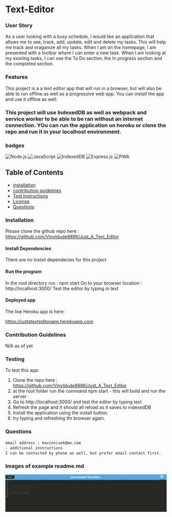 # Text-Editor


### User Story

As a user looking with a busy schedule, I would like an application that allows me to see, track, add, update, edit and delete my tasks. This will help me track and oraganize all my tasks. When I am on the homepage, I am presented with a toolbar where I can enter a new task. When I am looking at my existing tasks, I can see the To Do section, the In progress section and the completed section.
### Features
This project is a a text editor app that will run in a browser, but will also be able to run offline as well as a progressive web app. You can install the app and use it offline as well.

### This project will use IndexedDB as well as webpack and service worker to be able to be ran without an internet connection. YOu can run the application on heroku or clone the repo and run it in your localhost environment.

### badges
![Node.js](https://img.shields.io/badge/Nodejs-License-blue)
![JavaScript](https://img.shields.io/badge/JavaScript-License-yellowgreen)
![IndexedDB](https://img.shields.io/badge/IndexedDB-License-lightgrey)
![Express.js](https://img.shields.io/badge/Express.js-License-lightblue)
![PWA](https://img.shields.io/badge/PAW-License-yellowgreen)

## Table of Contents

- [installation](#installation)
- [contribution guidelines](#contribution)
- [Test Instructions](#testing)
- [License](#license)
- [Questions](#questions)

### Installation
Please clone the github repo here :
https://github.com/Vinyldude8896/Just_A_Text_Editor

#### Install Dependencies
There are no install dependecies for this project

#### Run the program
In the root directory run : npm start
Go to your browser location : http://localhost:3000/
Test the editor by typing in text

#### Deployed app
The live Heroku app is here:

https://justatexteditorapp.herokuapp.com


### Contribution Guidelines
N/A as of yet
### Testing
To test this app:
1. Clone the repo here : https://github.com/Vinyldude8896/Just_A_Text_Editor
2. at the root folder run the command npm start - this will build and run the server.
3. Go to http://localhost:3000/ and test the editor by typing text
4. Refresh the page and it should all reload as it saves to indexedDB
5. Install the application using the install button.
5. try typing and refreshing thr browser again.

### Questions
    email address : kevinnivek@me.com
    - additional instructions 
    I can be contacted by phone as well, but prefer email contact first.

### Images of example readme.md

<img src="./client/src/images/Just_A_Text_Editor.jpg" alt="Getting started">

